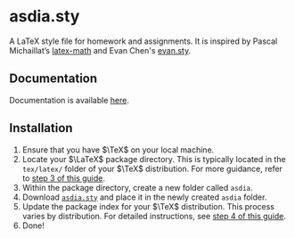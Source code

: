 # asdia.sty
A LaTeX style file for homework and assignments. It is inspired by Pascal Michaillat’s [latex-math](https://github.com/pmichaillat/latex-math) and Evan Chen's [evan.sty](https://github.com/vEnhance/dotfiles/blob/main/texmf/tex/latex/evan/evan.sty).

## Documentation

Documentation is available [here](https://asdia.dev/projects/asdia.sty/docs/Documentation.pdf).

## Installation

1. Ensure that you have $\TeX$ on your local machine.
2. Locate your $\LaTeX$ package directory. This is typically located in the `tex/latex/` folder of your $\TeX$ distribution. For more guidance, refer to [step 3 of this guide](https://en.wikibooks.org/wiki/LaTeX/Installing_Extra_Packages#Installing_a_package).
4. Within the package directory, create a new folder called `asdia`.
5. Download [`asdia.sty`](asdia.sty) and place it in the newly created `asdia` folder.
6. Update the package index for your $\TeX$ distribution. This process varies by distribution. For detailed instructions, see [step 4 of this guide](https://en.wikibooks.org/wiki/LaTeX/Installing_Extra_Packages#Installing_a_package).
7. Done!